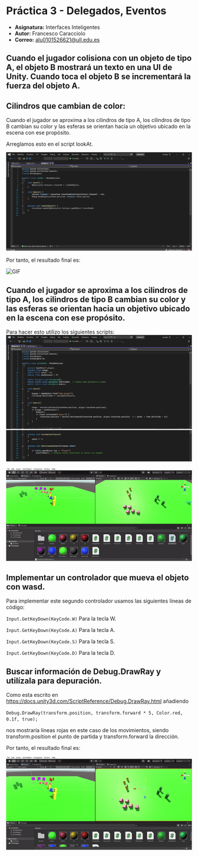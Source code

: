 # Práctica 3 - Delegados, Eventos
* **Asignatura:** Interfaces Inteligentes
* **Autor:** Francesco Caracciolo
* **Correo:** alu0101526621@ull.edu.es


## Cuando el jugador colisiona con un objeto de tipo A, el objeto B mostrará un texto en una UI de Unity. Cuando toca el objeto B se incrementará la fuerza del objeto A.

## Cilindros que cambian de color:
Cuando el jugador se aproxima a los cilindros de tipo A, los cilindros de tipo B cambian su color y las esferas se orientan hacia un objetivo ubicado en la escena con ese propósito.

Arreglamos esto en el script lookAt.

![Screenshot%20(5454)](https://github.com/FrancescoCaracciolo98/Practica3-Delegados-Eventos/blob/main/Screenshot%20(5454).png)

Por tanto, el resultado final es:

![GIF](https://github.com/FrancescoCaracciolo98/Practica3-Delegados-Eventos/blob/main/GIF.gif)


## Cuando el jugador se aproxima a los cilindros de tipo A, los cilindros de tipo B cambian su color y las esferas se orientan hacia un objetivo ubicado en la escena con ese propósito.
Para hacer esto utilizo los siguientes scripts:
![Screenshot%20(5497)](https://github.com/FrancescoCaracciolo98/Practica3-Delegados-Eventos/blob/main/Screenshot%20(5497).png)
![Screenshot%20(5498)](https://github.com/FrancescoCaracciolo98/Practica3-Delegados-Eventos/blob/main/Screenshot%20(5498).png)



![ezgif.com-gif-maker%20(18)](https://github.com/FrancescoCaracciolo98/Practica3-Delegados-Eventos/blob/main/ezgif.com-gif-maker%20(18).gif)

## Implementar un controlador que mueva el objeto con wasd.

Para implementar este segundo controlador usamos las siguientes líneas de código:

`Input.GetKeyDown(KeyCode.W)` Para la tecla W.

`Input.GetKeyDown(KeyCode.A)` Para la tecla A.

`Input.GetKeyDown(KeyCode.S)` Para la tecla S.

`Input.GetKeyDown(KeyCode.D)` Para la tecla D.





## Buscar información de Debug.DrawRay y utilízala para depuración.

Como esta escrito en https://docs.unity3d.com/ScriptReference/Debug.DrawRay.html añadiendo 

`Debug.DrawRay(transform.position, transform.forward * 5, Color.red, 0.1f, true);`

nos mostraría líneas rojas en este caso de los movimientos, siendo transform.position el punto de partida y transform.forward la dirección.

Por tanto, el resultado final es:

![ezgif.com-gif-maker%20(17)](https://github.com/FrancescoCaracciolo98/Practica3-Delegados-Eventos/blob/main/ezgif.com-gif-maker%20(17).gif)

